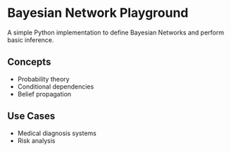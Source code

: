 # Bayesian Network Playground

A simple Python implementation to define Bayesian Networks and perform basic inference.

## Concepts
- Probability theory
- Conditional dependencies
- Belief propagation

## Use Cases
- Medical diagnosis systems
- Risk analysis
